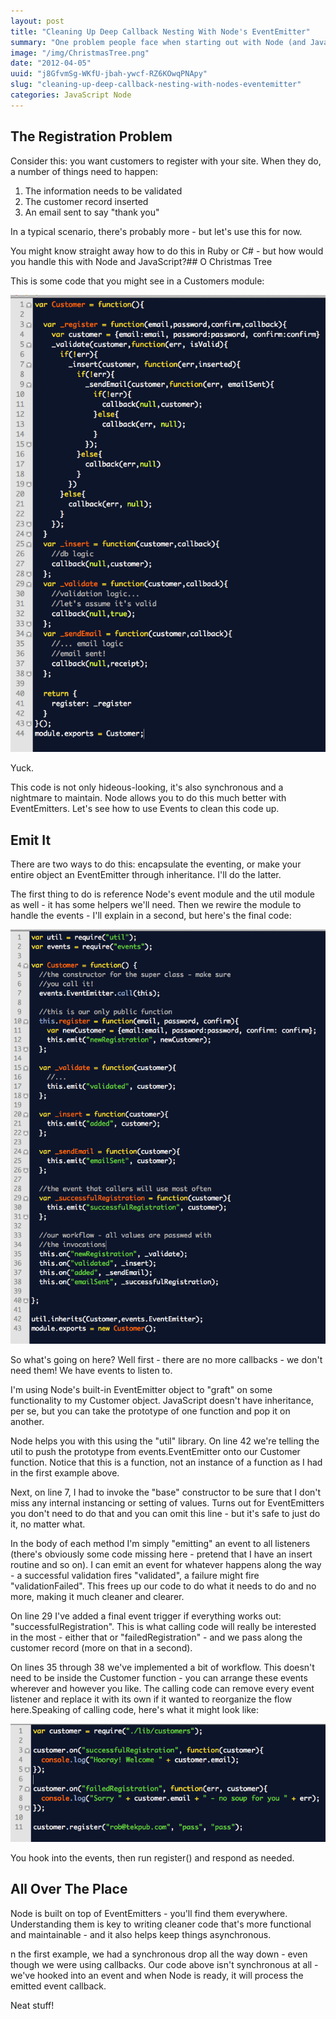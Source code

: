 ```yaml
---
layout: post
title: "Cleaning Up Deep Callback Nesting With Node's EventEmitter"
summary: "One problem people face when starting out with Node (and JavaScript in general) is handling the asynchronous, deep callback nesting issue. EventEmitters help fix that."
image: "/img/ChristmasTree.png"
date: "2012-04-05"
uuid: "j8GfvmSg-WKfU-jbah-ywcf-RZ6KOwqPNApy"
slug: "cleaning-up-deep-callback-nesting-with-nodes-eventemitter"
categories: JavaScript Node
---
```


## The Registration Problem
Consider this: you want customers to register with your site. When they do, a number of things need to happen:

1. The information needs to be validated
2. The customer record inserted
3. An email sent to say "thank you"

In a typical scenario, there's probably more - but let's use this for now.

You might know straight away how to do this in Ruby or C# - but how would you handle this with Node and JavaScript?## O Christmas Tree

This is some code that you might see in a Customers module:

![](/img/Screen-Shot-2012-04-05-at-11.22.43-AM.png)

Yuck. 

This code is not only hideous-looking, it's also synchronous and a nightmare to maintain.
Node allows you to do this much better with EventEmitters. Let's see how to use Events to clean this code up.

## Emit It
There are two ways to do this: encapsulate the eventing, or make your entire object an EventEmitter through inheritance. I'll do the latter.

The first thing to do is reference Node's event module and the util module as well - it has some helpers we'll need. Then we rewire the module to handle the events - I'll explain in a second, but here's the final code:

![](/img/Screen-Shot-2012-04-05-at-11.28.17-AM.png)

So what's going on here? Well first - there are no more callbacks - we don't need them! We have events to listen to.

I'm using Node's built-in EventEmitter object to "graft" on some functionality to my Customer object. JavaScript doesn't have inheritance, per se, but you can take the prototype of one function and pop it on another.

Node helps you with this using the "util" library. On line 42 we're telling the util to push the prototype from events.EventEmitter onto our Customer function. Notice that this is a function, not an instance of a function as I had in the first example above.

Next, on line 7, I had to invoke the "base" constructor to be sure that I don't miss any internal instancing or setting of values. Turns out for EventEmitters you don't need to do that and you can omit this line - but it's safe to just do it, no matter what.

In the body of each method I'm simply "emitting" an event to all listeners (there's obviously some code missing here - pretend that I have an insert routine and so on). I can emit an event for whatever happens along the way - a successful validation fires "validated", a failure might fire "validationFailed". This frees up our code to do what it needs to do and no more, making it much cleaner and clearer.

On line 29 I've added a final event trigger if everything works out: "successfulRegistration". This is what calling code will really be interested in the most - either that or "failedRegistration" - and we pass along the customer record (more on that in a second).

On lines 35 through 38 we've implemented a bit of workflow. This doesn't need to be inside the Customer function - you can arrange these events wherever and however you like. The calling code can remove every event listener and replace it with its own if it wanted to reorganize the flow here.Speaking of calling code, here's what it might look like:

![](/img/Screen-Shot-2012-04-05-at-11.40.12-AM.png)

You hook into the events, then run register() and respond as needed.

## All Over The Place
Node is built on top of EventEmitters - you'll find them everywhere. Understanding them is key to writing cleaner code that's more functional and maintainable - and it also helps keep things asynchronous.

n the first example, we had a synchronous drop all the way down - even though we were using callbacks. Our code above isn't synchronous at all - we've hooked into an event and when Node is ready, it will process the emitted event callback.

Neat stuff!
